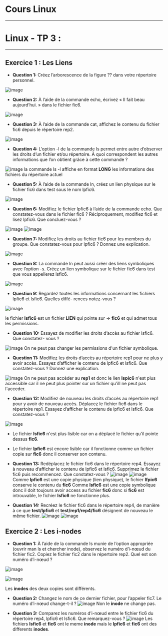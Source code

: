 # Cours Linux 
-----------------------------------------------------------------------------------------------------------------------------------------------------------------------
# Linux - TP 3 :

-----------------------------------------------------------------------------------------------------------------------------------------------------------------------

## Exercice 1 : Les Liens
* **Question 1:** Créez l’arborescence de la figure ?? dans votre répertoire personnel.

![image](https://user-images.githubusercontent.com/91763346/201353239-f6e04d71-0518-4012-92e0-429f7fd0e62a.png)

* **Question 2:** À l’aide de la commande echo, écrivez « Il fait beau aujourd’hui. » dans le fichier fic6.

![image](https://user-images.githubusercontent.com/91763346/201353634-dea369ab-2bf3-4892-b3e5-a95ecebd5e19.png)

* **Question 3:** À l’aide de la commande cat, affichez le contenu du fichier fic6 depuis le répertoire rep2.

![image](https://user-images.githubusercontent.com/91763346/201353860-62d59270-3fc8-4f08-8d99-920035995fca.png)


* **Question 4:** L’option -l de la commande ls permet entre autre d’observer les droits d’un fichier et/ou répertoire. À quoi correspondent les autres informations que l’on obtient grâce à cette commande ?

![image](https://user-images.githubusercontent.com/91763346/201354867-d53cd8a6-a712-4d18-ab24-647260ab3715.png)
la commande ls -l affiche en format **LONG** les informations des fichiers du répertoire actuel

* **Question 5:** À l’aide de la commande ln, créez un lien physique sur le fichier fic6 dans test sous le nom lpfic6. 

![image](https://user-images.githubusercontent.com/91763346/201355962-eaf3426d-0e68-4867-9ead-d44ece00eb12.png)

* **Question 6:** Modifiez le fichier lpfic6 à l’aide de la commande echo. Que constatez-vous dans le fichier fic6 ? Réciproquement, modifiez fic6 et lisez lpfic6. Que concluez-vous ?

![image](https://user-images.githubusercontent.com/91763346/201356176-d5249e3c-b779-4a2f-9d64-c6426e21dd23.png)
![image](https://user-images.githubusercontent.com/91763346/201356603-e5372250-e6df-4bc3-9c1c-0aab169847f8.png)

* **Question 7:** Modifiez les droits au fichier fic6 pour les membres du groupe. Que constatez-vous pour
lpfic6 ? Donnez une explication.

![image](https://user-images.githubusercontent.com/91763346/201356841-70ceaaa2-9eeb-402b-b206-c6561cbfd9bc.png)


* **Question 8:** La commande ln peut aussi créer des liens symboliques avec l’option -s. Créez un lien symbolique sur le fichier fic6 dans test que vous appellerez lsfic6.

![image](https://user-images.githubusercontent.com/91763346/201356997-da22b551-8bb9-4533-8ac7-6c72d6e2a4ea.png)

* **Question 9:** Regardez toutes les informations concernant les fichiers lpfic6 et lsfic6. Quelles diffé-
rences notez-vous ?

![image](https://user-images.githubusercontent.com/91763346/201357255-c3b4bf5e-d430-4451-8295-f4cfb2383c3f.png)

le fichier **lsfic6** est un fichier **LIEN** qui pointe sur -> **fic6** et qui admet tous les permissions.

* **Question 10:** Essayez de modifier les droits d’accès au fichier lsfic6. Que constatez- vous ?

![image](https://user-images.githubusercontent.com/91763346/201357806-2e742c19-0a87-4429-ab50-b1e4a757986c.png)
On ne peut pas changer les permissions d'un fichier symbolique.

* **Question 11:** Modifiez les droits d’accès au répertoire rep1 pour ne plus y avoir accès. Essayez d’afficher le contenu de lpfic6 et lsfic6. Que constatez-vous ? Donnez une explication.

![image](https://user-images.githubusercontent.com/91763346/201358468-837afeef-454e-4cf0-927f-cc9a456efbfd.png)
On ne peut pas accèder au **rep1** et donc le lien **lspic6** n'est plus accessible car il ne peut plus pointer sur un fichier qu'ill ne peut pas l'acceder.

* **Question 12:** Modifiez de nouveau les droits d’accès au répertoire rep1 pour y avoir de nouveau accès. Déplacez le fichier fic6 dans le répertoire rep1. Essayez d’afficher le contenu de lpfic6 et lsfic6. Que constatez-vous ?

![image](https://user-images.githubusercontent.com/91763346/201359435-df14397b-263b-41de-b5f9-cb957ef234dd.png)

* Le fichier **lsfic6** n'est plus lisible car on a déplacé le fichier qu'il pointe dessus **fic6**.
* Le fichier **lpfic6** est encore lisible car il fonctionne comme un fichier copie sur **fic6** donc il conserver son contenu.

* **Question 13:** Redéplacez le fichier fic6 dans le répertoire rep4. Essayez à nouveau d’afficher le contenu de lpfic6 et lsfic6. Supprimez le fichier fic6 puis recommencez. Que constatez-vous ?
![image](https://user-images.githubusercontent.com/91763346/201360223-e04c8d7f-fc3a-4155-9ce0-053843ed8fc8.png)
![image](https://user-images.githubusercontent.com/91763346/201360419-394311b1-3be1-4249-ab65-787d47a5cddf.png)
Comme **lpfic6** est une copie physique (lien physique), le fichier **lfpic6** conserve le contenu du **fic6**
Comme **lsfic6** est une copie symbolique donc il doit toujours avoir access au fichier **fic6** donc si **fic6** est introuvable, le fichier **lsfic6** ne fonctionne plus.

* **Question 14:** Recréez le fichier fic6 dans le répertoire rep4, de manière à ce que **test/lpfic6** et **test/rep1/rep4/fic6** désignent de nouveau le même fichier.
![image](https://user-images.githubusercontent.com/91763346/201361455-92c68d45-217a-4c02-89f8-8cb4592bad39.png)
![image](https://user-images.githubusercontent.com/91763346/201363620-bf620095-7878-446a-ad40-32a00d822b9c.png)

## Exercice 2 : Les i-nodes

* **Question 1:** À l’aide de la commande ls munie de l’option appropriée (ouvrir man ls et chercher inode), observez le numéro d’i-nœud du fichier fic2. Copiez le fichier fic2 dans le répertoire rep2. Quel est son numéro d’i-nœud ?

![image](https://user-images.githubusercontent.com/91763346/201362095-e1c33238-b5c1-4589-96a1-8640d1cc7c2e.png)

![image](https://user-images.githubusercontent.com/91763346/201362387-574a67c5-02b5-41fe-9d15-8371b4bcb6df.png)

Les **inodes** des deux copies sont différents.

* **Question 2:** Changez le nom de ce dernier fichier, pour l’appeler fic7. Le numéro d’i-nœud change-t-il ?
![image](https://user-images.githubusercontent.com/91763346/201362818-1b1561f3-0b8f-4f20-901c-2bc7b84e3b5a.png)
Non le **inode** ne change pas.

* **Question 3:** Comparez les numéros d’i-nœud entre le fichier fic6 du répertoire rep4, lpfic6 et lsfic6.
Que remarquez-vous ?
![image](https://user-images.githubusercontent.com/91763346/201363864-22c3f9ae-78ae-4dca-9ec3-4dc242168d75.png)
Les fichiers **lsfic6** et **fic6** ont le meme **inode** mais le **lpfic6** et **fic6** ont des differents **inodes**.

